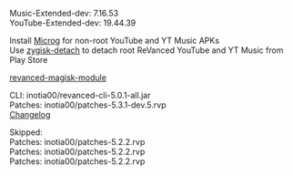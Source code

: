 Music-Extended-dev: 7.16.53  
YouTube-Extended-dev: 19.44.39  

Install [Microg](https://github.com/ReVanced/GmsCore/releases) for non-root YouTube and YT Music APKs  
Use [zygisk-detach](https://github.com/j-hc/zygisk-detach) to detach root ReVanced YouTube and YT Music from Play Store  

[revanced-magisk-module](https://github.com/j-hc/revanced-magisk-module)
  
CLI: inotia00/revanced-cli-5.0.1-all.jar  
Patches: inotia00/patches-5.3.1-dev.5.rvp  
[Changelog](https://github.com/inotia00/revanced-patches/releases/tag/v5.3.1-dev.5)  

Skipped:  
Patches: inotia00/patches-5.2.2.rvp  
Patches: inotia00/patches-5.2.2.rvp  
Patches: inotia00/patches-5.2.2.rvp          
